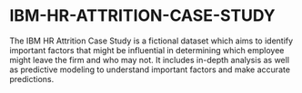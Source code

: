 # IBM-HR-ATTRITION-CASE-STUDY
The IBM HR Attrition Case Study is a fictional dataset which aims to identify important factors that might be influential in determining which employee might leave the firm and who may not. It includes in-depth analysis as well as predictive modeling to understand important factors and make accurate predictions.
